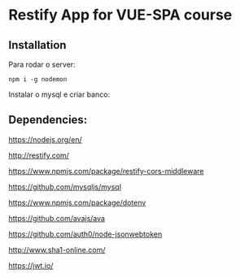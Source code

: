 # Restify App for VUE-SPA course

## Installation
Para rodar o server: 

``npm i -g nodemon``

Instalar o mysql e criar banco: 




## Dependencies:

https://nodejs.org/en/

http://restify.com/

https://www.npmjs.com/package/restify-cors-middleware

https://github.com/mysqljs/mysql

https://www.npmjs.com/package/dotenv

https://github.com/avajs/ava

https://github.com/auth0/node-jsonwebtoken

http://www.sha1-online.com/

https://jwt.io/
